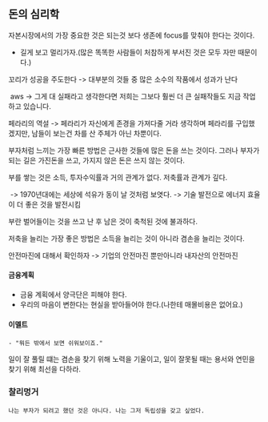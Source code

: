 ## 돈의 심리학

자본시장에서의 가장 중요한 것은 되는것 보다 생존에 focus를 맞춰야 한다는 것이다.

 - 길게 보고 멀리가자.(많은 똑똑한 사람들이 처참하게 부서진 것은 모두 자만 때문이다.)



꼬리가 성공을 주도한다 -> 대부분의 것들 중 많은 소수의 작품에서 성과가 난다

​	aws -> 그게 대 실패라고 생각한다면 저희는 그보다 훨씬 더 큰 실패작들도 지금 작업하고 있습니다.



페라리의 역설 -> 페라리가 자신에게 존경을 가져다줄 거라 생각하며 페라리를 구입했겠지만, 남들이 보는건 차를 산 주체가 아닌 차뿐이다.



부자처럼 느끼는 가장 빠른 방법은 근사한 것들에 많은 돈을 쓰는 것이다. 그러나 부자가 되는 길은 가진돈을 쓰고, 가지지 않은 돈은 쓰지 않는 것이다.



부를 쌓는 것은 소득, 투자수익률과 거의 관계가 없다. 저축률과 관계가 깊다.

​	-> 1970년대에는 세상에 석유가 동이 날 것처럼 보엿다. -> 기술 발전으로 에너지 효율이 더 좋은 것을 발전시킴  

부란 벌어들이는 것을 쓰고 난 후 남은 것이 축척된 것에 불과하다.



저축을 늘리는 가장 좋은 방법은 소득을 늘리는 것이 아니라 겸손을 늘리는 것이다.

안전마진에 대해서 확인하자 -> 기업의 안전마진 뿐만아니라 내자산의 안전마진

#### 금융계획 ####
* 금융 계획에서 양극단은 피해야 한다.
* 우리의 마음이 변한다는 현실을 받아들어야 한다.(나한테 매몰비용은 없어요.)

#### 이멜트 
    - "뭐든 밖에서 보면 쉬워보이죠."


일이 잘 풀릴 떄는 겸손을 찾기 위해 노력을 기울이고, 일이 잘못될 때는 용서와 연민을 찾기 위해 최선을 다하라.

### 찰리멍거
    나는 부자가 되려고 했던 것은 아니다. 나는 그저 독립성을 갖고 싶었다.